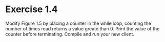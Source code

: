 # Exercise 1.4
Modify Figure 1.5 by placing a counter in the while loop, counting the number of times read returns a value greate than 0. Print the value of the counter before terminating. Compile and run your new client.
